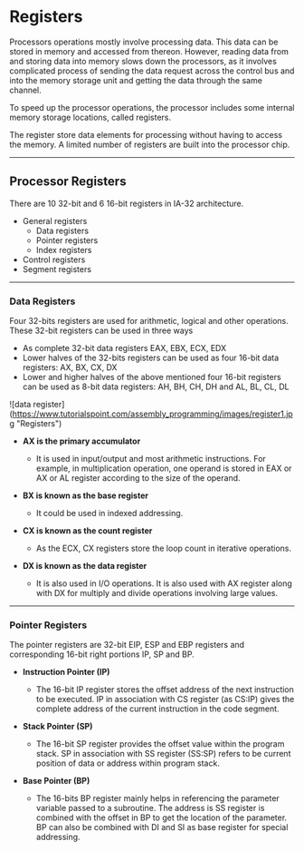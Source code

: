 # Registers
Processors operations mostly involve processing data. This data can be stored in memory and accessed from thereon. However, reading data from and storing data into memory slows down the processors, as it involves complicated process of sending the data request across the control bus and into the memory storage unit and getting the data through the same channel.

To speed up the processor operations, the processor includes some internal memory storage locations, called registers.

The register store data elements for processing without having to access the memory. A limited number of registers are built into the processor chip.

<hr>

## Processor Registers

There are 10 32-bit and 6 16-bit registers in IA-32 architecture.

* General registers
    * Data registers
    * Pointer registers
    * Index registers
* Control registers
* Segment registers

<hr>

### Data Registers
Four 32-bits registers are used for arithmetic, logical and other operations. These 32-bit registers can be used in three ways

* As complete 32-bit data registers EAX, EBX, ECX, EDX
* Lower halves of the 32-bits registers can be used as four 16-bit data registers: AX, BX, CX, DX
* Lower and higher halves of the above mentioned four 16-bit registers can be used as 8-bit data registers: AH, BH, CH, DH and AL, BL, CL, DL


![data register] (https://www.tutorialspoint.com/assembly_programming/images/register1.jpg "Registers")


* **AX is the primary accumulator**
  * It is used in input/output and most arithmetic instructions. For example, in multiplication operation, one operand is stored in EAX or AX or AL register according to the size of the operand.

* **BX is known as the base register**
  * It could be used in indexed addressing.

* **CX is known as the count register**
  * As the ECX, CX registers store the loop count in iterative operations.

* **DX is known as the data register**
  * It is also used in I/O operations. It is also used with AX register along with DX for multiply and divide operations involving large values.

<hr>

### Pointer Registers
The pointer registers are 32-bit EIP, ESP and EBP registers and corresponding 16-bit right portions IP, SP and BP.

* **Instruction Pointer (IP)**
  * The 16-bit IP register stores the offset address of the next instruction to be executed. IP in association with CS register (as CS:IP) gives the complete address of the current instruction in the code segment.

* **Stack Pointer (SP)**
  * The 16-bit SP register provides the offset value within the program stack. SP in association with SS register (SS:SP) refers to be current position of data or address within program stack.

* **Base Pointer (BP)**
  * The 16-bits BP register mainly helps in referencing the parameter variable passed to a subroutine. The address is SS register is combined with the offset in BP to get the location of the parameter. BP can also be combined with DI and SI as base register for special addressing.
